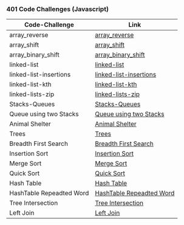 


### 401 Code Challenges (Javascript)
|**Code-Challenge**    |**Link**    |
| ----------- | ----------- |
|  array_reverse  |[array_reverse](https://github.com/duajaradat/data-structures-and-algorithms/blob/array-reverse/code-challenge-python/README.md)                      |
|  array_shift  |[array_shift](https://github.com/duajaradat/data-structures-and-algorithms/tree/array-insert-shift/python/array_shift)                      |
|  array_binary_shift  |[array_binary_shift](https://github.com/duajaradat/data-structures-and-algorithms/tree/array-binary-search/python/array_binary_search)                      |
|  linked-list  |[linked-list](https://github.com/duajaradat/data-structures-and-algorithms/blob/code-challenge05/python/linked_list/README.md)                      |
|  linked-list-insertions  |[linked-list-insertions](https://github.com/duajaradat/data-structures-and-algorithms/blob/code-challenge06/python/linked_list/README-BF.md)                      |
|  linked-list-kth  |[linked-list-kth](https://github.com/duajaradat/data-structures-and-algorithms/blob/linked-list-kth/python/linked_list/README-kth.md)                      |
|  linked-lists-zip  |[linked-lists-zip](https://github.com/duajaradat/data-structures-and-algorithms/blob/linked-list-zip/python/linked_list/README-zip.md)                      |
|  Stacks-Queues  |[Stacks-Queues](https://github.com/duajaradat/data-structures-and-algorithms/blob/stack-and-queue/python/stacks_queues/README.md)                      |
|  Queue using two Stacks  |[Queue using two Stacks](https://github.com/duajaradat/data-structures-and-algorithms/blob/stack-queue-pseudo/python/data_structure/stacks_queues/README-pseudo.md)                      |
|  Animal Shelter  |[Animal Shelter](https://github.com/duajaradat/data-structures-and-algorithms/blob/stack-queue-animal-shelter/python/code_challenges/animal_shelter/README.md)                      |
|  Trees  |[Trees](https://github.com/duajaradat/data-structures-and-algorithms/blob/trees/python/data_structure/trees/README.md)                      |
|  Breadth First Search  |[Breadth First Search](https://github.com/duajaradat/data-structures-and-algorithms/blob/tree-breadth-first/python/code_challenges/tree_breadth/README.md)                      |
|  Insertion Sort  |[Insertion Sort](https://github.com/duajaradat/data-structures-and-algorithms/blob/insertion-sort/python/data_structure/sort/insertion/BLOG.md)                      |
|  Merge Sort  |[Merge Sort](https://github.com/duajaradat/data-structures-and-algorithms/blob/merge-sort/python/data_structure/sort/merge/README.md)                      |
|  Quick Sort  |[Quick Sort](https://github.com/duajaradat/data-structures-and-algorithms/tree/quick-sort/python/data_structure/sort/quick)                      |
|  Hash Table  |[Hash Table](https://github.com/duajaradat/data-structures-and-algorithms/tree/hashtable/python/data_structure/hash_table)                      |
|  HashTable Repeadted Word |[HashTable Repeadted Word](https://github.com/duajaradat/data-structures-and-algorithms/tree/hashmap-repeated-word/python/code_challenges/repeated_word)                      |
|  Tree Intersection |[Tree Intersection](https://github.com/duajaradat/data-structures-and-algorithms/tree/tree-intersection/python/tree_intersection)                      |
| Left Join  |[Left Join](https://github.com/duajaradat/data-structures-and-algorithms/tree/hashmap-left-join/python/code_challenges/hashmap_left_join)                     |
